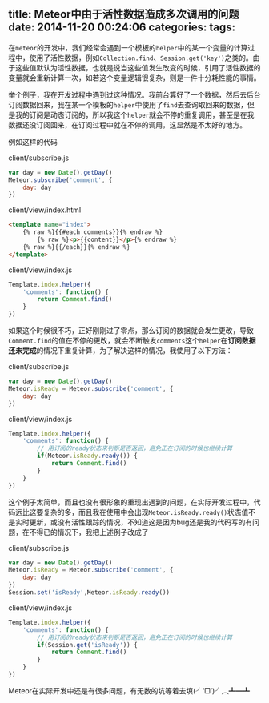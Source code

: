 title: Meteor中由于活性数据造成多次调用的问题
date: 2014-11-20 00:24:06
categories:
tags:
---
在`meteor`的开发中，我们经常会遇到一个模板的`helper`中的某一个变量的计算过程中，使用了活性数据，例如`Collection.find`、`Session.get('key')`之类的。由于这些值默认为活性数据，也就是说当这些值发生改变的时候，引用了活性数据的变量就会重新计算一次，如若这个变量逻辑很复杂，则是一件十分耗性能的事情。

举个例子，我在开发过程中遇到过这种情况。我前台算好了一个数据，然后去后台订阅数据回来，我在某一个模板的`helper`中使用了`find`去查询取回来的数据，但是我的订阅是动态订阅的，所以我这个`helper`就会不停的重复调用，甚至是在我数据还没订阅回来，在订阅过程中就在不停的调用，这显然是不太好的地方。

例如这样的代码

client/subscribe.js
```javascript
var day = new Date().getDay()
Meteor.subscribe('comment', {
	day: day
})
```

client/view/index.html
```html
<template name="index">
	{% raw %}{{#each comments}}{% endraw %}
		{% raw %}<p>{{content}}</p>{% endraw %}
	{% raw %}{{/each}}{% endraw %}
</template>
```

client/view/index.js
```javascript
Template.index.helper({
	'comments': function() {
		return Comment.find()
	}
})
```

如果这个时候很不巧，正好刚刚过了零点，那么订阅的数据就会发生更改，导致`Comment.find`的值在不停的更改，就会不断触发`comments`这个`helper`在**订阅数据还未完成**的情况下重复计算，为了解决这样的情况，我使用了以下方法：

client/subscribe.js
```javascript
var day = new Date().getDay()
Meteor.isReady = Meteor.subscribe('comment', {
	day: day
})
```

client/view/index.js
```javascript
Template.index.helper({
	'comments': function() {
		// 用订阅的ready状态来判断是否返回，避免正在订阅的时候也继续计算
		if(Meteor.isReady.ready()) {
			return Comment.find()
		}
	}
})
```

这个例子太简单，而且也没有很形象的重现出遇到的问题，在实际开发过程中，代码远比这要复杂的多，而且我在使用中会出现`Meteor.isReady.ready()`状态值不是实时更新，或没有活性跟踪的情况，不知道这是因为bug还是我的代码写的有问题，在不得已的情况下，我把上述例子改成了

client/subscribe.js
```javascript
var day = new Date().getDay()
Meteor.isReady = Meteor.subscribe('comment', {
	day: day
})
Session.set('isReady',Meteor.isReady.ready())
```

client/view/index.js
```javascript
Template.index.helper({
	'comments': function() {
		// 用订阅的ready状态来判断是否返回，避免正在订阅的时候也继续计算
		if(Session.get('isReady')) {
			return Comment.find()
		}
	}
})
```

Meteor在实际开发中还是有很多问题，有无数的坑等着去填(╯‵□′)╯︵┻━┻

